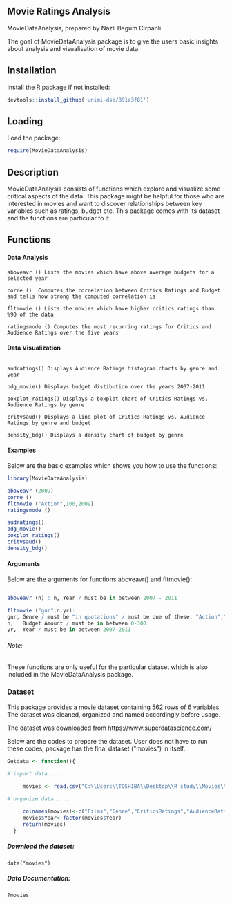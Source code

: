 
## Movie Ratings Analysis

MovieDataAnalysis, prepared by Nazli Begum Cirpanli

<!-- badges: start -->
<!-- badges: end -->

The goal of MovieDataAnalysis package is to give the users basic insights about analysis and visualisation of movie data. 

## Installation

Install the R package if not installed:

``` r
devtools::install_github('unimi-dse/891a3f81')
```

## Loading

Load the package:

``` r
require(MovieDataAnalysis)
```
## Description

MovieDataAnalysis consists of functions which explore and visualize some critical aspects of the data. This package might be helpful for those who are interested in movies and want to discover relationships between key variables such as ratings, budget etc. This package comes with its dataset and the functions are particular to it.

## Functions


#### Data Analysis 

```
aboveavr () Lists the movies which have above average budgets for a selected year

corre ()  Computes the correlation between Critics Ratings and Budget and tells how strong the computed correlation is

fltmovie () Lists the movies which have higher critics ratings than %90 of the data

ratingsmode () Computes the most recurring ratings for Critics and Audience Ratings over the five years
```

#### Data Visualization
```

audratings() Displays Audience Ratings histogram charts by genre and year

bdg_movie() Displays budget distibution over the years 2007-2011

boxplot_ratings() Displays a boxplot chart of Critics Ratings vs. Audience Ratings by genre

critvsaud() Displays a line plot of Critics Ratings vs. Audience Ratings by genre and budget

density_bdg() Displays a density chart of budget by genre
```
#### Examples


Below are the basic examples which shows you how to use the functions: 

``` r
library(MovieDataAnalysis)

aboveavr (2009)
corre ()
fltmovie ("Action",100,2009)
ratingsmode ()

audratings()
bdg_movie()
boxplot_ratings()
critvsaud()
density_bdg()

```
#### Arguments


Below are the arguments for functions aboveavr() and fltmovie():

``` r

aboveavr (n) : n, Year / must be in between 2007 - 2011

fltmovie ("gnr",n,yr):
gnr, Genre / must be "in quotations" / must be one of these: "Action","Adventure","Comedy","Drama","Horror","Romance"
n,   Budget Amount / must be in between 0-300
yr,  Year / must be in between 2007-2011

```

###### Note:

These functions are only useful for the particular dataset which is also included in the MovieDataAnalysis package.

### Dataset

This package provides a movie dataset containing 562 rows of 6 variables. The dataset was cleaned, organized and named accordingly before usage.

The dataset was downloaded from https://www.superdatascience.com/

Below are the codes to prepare the dataset. 
User does not have to run these codes, package has the final dataset ("movies") in itself.

``` r
Getdata <- function(){

#'import data.....

     movies <- read.csv("C:\\Users\\TOSHIBA\\Desktop\\R study\\Movies\\Movie-Ratings.csv")
    
#'organize data.....

     colnames(movies)<-c("Films","Genre","CriticsRatings","AudienceRatings","BudgetinMillions","Year")
     movies$Year<-factor(movies$Year)
     return(movies)
  }

```
##### Download the dataset:

```
data("movies")
```
##### Data Documentation:

```
?movies
```

